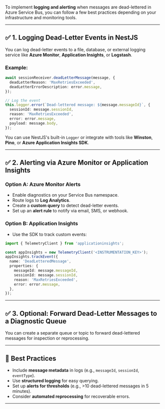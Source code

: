 To implement **logging and alerting** when messages are dead-lettered in Azure Service Bus, you can follow a few best practices depending on your infrastructure and monitoring tools.

---

## ✅ 1. **Logging Dead-Letter Events in NestJS**

You can log dead-letter events to a file, database, or external logging service like **Azure Monitor**, **Application Insights**, or **Logstash**.

### Example:
```ts
await sessionReceiver.deadLetterMessage(message, {
  deadLetterReason: 'MaxRetriesExceeded',
  deadLetterErrorDescription: error.message,
});

// Log the event
this.logger.error(`Dead-lettered message: ${message.messageId}`, {
  sessionId: message.sessionId,
  reason: 'MaxRetriesExceeded',
  error: error.message,
  payload: message.body,
});
```

You can use NestJS's built-in `Logger` or integrate with tools like **Winston**, **Pino**, or **Azure Application Insights SDK**.

---

## ✅ 2. **Alerting via Azure Monitor or Application Insights**

### Option A: **Azure Monitor Alerts**
- Enable diagnostics on your Service Bus namespace.
- Route logs to **Log Analytics**.
- Create a **custom query** to detect dead-letter events.
- Set up an **alert rule** to notify via email, SMS, or webhook.

### Option B: **Application Insights**
- Use the SDK to track custom events:
```ts
import { TelemetryClient } from 'applicationinsights';

const appInsights = new TelemetryClient('<INSTRUMENTATION_KEY>');
appInsights.trackEvent({
  name: 'DeadLetteredMessage',
  properties: {
    messageId: message.messageId,
    sessionId: message.sessionId,
    reason: 'MaxRetriesExceeded',
    error: error.message,
  },
});
```

---

## ✅ 3. **Optional: Forward Dead-Letter Messages to a Diagnostic Queue**

You can create a separate queue or topic to forward dead-lettered messages for inspection or reprocessing.

---

## 🧠 Best Practices

- Include **message metadata** in logs (e.g., `messageId`, `sessionId`, `eventType`).
- Use **structured logging** for easy querying.
- Set up **alerts for thresholds** (e.g., >10 dead-lettered messages in 5 minutes).
- Consider **automated reprocessing** for recoverable errors.

---

